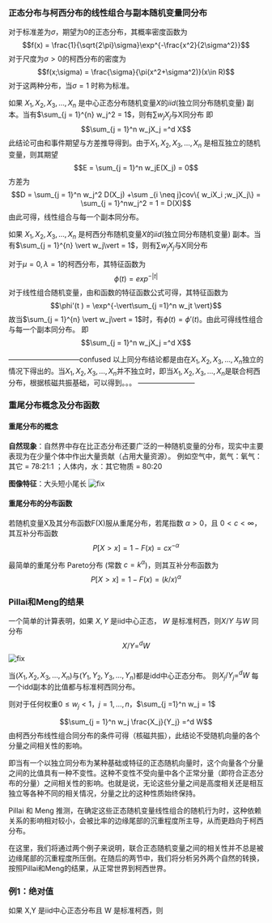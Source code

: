 

### 正态分布与柯西分布的线性组合与副本随机变量同分布
对于标准差为$\sigma$，期望为0的正态分布，其概率密度函数为
$$f(x) = \frac{1}{\sqrt{2\pi}\sigma}\exp^{-\frac{x^2}{2\sigma^2}}$$
对于尺度为$\sigma>0$的柯西分布的密度为$$f(x;\sigma) = \frac{\sigma}{\pi(x^2+\sigma^2)}(x\in R)$$
对于这两种分布，当$\sigma =1$ 时称为标准。

如果 $X_1 ,X_2 ,X_3 ,\dots ,X_n$ 是中心正态分布随机变量$X$的$iid$(独立同分布随机变量) 副本。当有$\sum_{j = 1}^{n} w_j^2 = 1$，则有$\sum w_jX_j$与X同分布
即$$\sum_{j = 1}^n w_jX_j =^d X$$
此结论可由和事件期望与方差推导得到。由于$X_1 ,X_2 ,X_3 ,\dots ,X_n$ 是相互独立的随机变量，则其期望$$E  = \sum_{j = 1}^n w_jE(X_j) = 0$$
方差为 $$D = \sum_{j = 1}^n w_j^2 D(X_j) +\sum _{i \neq j}cov\{ w_iX_i ;w_jX_j\} = \sum_{j = 1}^nw_j^2 = 1 = D(X)$$
由此可得，线性组合与每一个副本同分布。



如果 $X_1 ,X_2 ,X_3 ,\dots ,X_n$ 是柯西分布随机变量$X$的$iid$(独立同分布随机变量) 副本。当有$\sum_{j = 1}^{n} \vert w_j\vert = 1$，则有$\sum w_jX_j$与X同分布

对于$\mu = 0,\lambda = 1$的柯西分布，其特征函数为$$\phi(t) = exp^{-\vert t \vert}$$
对于线性组合随机变量，由和函数的特征函数公式可得，其特征函数为$$\phi'(t ) = \exp^{-\vert\sum_{j =1}^n w_jt \vert}$$
故当$\sum_{j = 1}^{n} \vert w_j\vert = 1$时，有$\phi(t) = \phi'(t)$。由此可得线性组合与每一个副本同分布。
即$$\sum_{j = 1}^n w_jX_j =^d X$$


——————————confused
以上同分布结论都是由在$X_1 ,X_2 ,X_3 ,\dots ,X_n$独立的情况下得出的。当$X_1 ,X_2 ,X_3 ,\dots ,X_n$并不独立时，即当$X_1 ,X_2 ,X_3 ,\dots ,X_n$是联合柯西分布，根据核磁共振基础，可以得到。。。
————————




### 重尾分布概念及分布函数
#### 重尾分布的概念
**自然现象**：自然界中存在比正态分布还要广泛的一种随机变量的分布，现实中主要表现为在少量个体中作出大量贡献（占用大量资源）。
例如空气中，氮气：氧气：其它 = 78:21:1 ；人体内，水：其它物质 = 80:20

**图像特征**：大头短小尾长
![fix](//images/images/QQ_1737507373064.png)

#### 重尾分布的分布函数

若随机变量X及其分布函数F(X)服从重尾分布，若尾指数 $\alpha >0$，且 $0<c< \infty$，其互补分布函数
 $$P[X>x] = 1 - F(x) = cx^{-\alpha}$$

 
最简单的重尾分布 Pareto分布 (常数 $c = k^{\alpha}$)，则其互补分布函数为$$P[X>x] = 1 - F(x) = (k/x)^{\alpha}$$





###  Pillai和Meng的结果

一个简单的计算表明，如果 $X,Y$ 是iid中心正态， $W$ 是标准柯西，则$X/Y$ 与$W$ 同分布
$$X/Y =^d W$$
![fix](//images/images/QQ_1737632005955.png)

当($X_1 ,X_2 ,X_3 ,\dots ,X_n$)与($Y_1 ,Y_2 ,Y_3 ,\dots ,Y_n$)都是idd中心正态分布。
则$X_j/Y_j=^d W$
每一个idd副本的比值都与标准柯西同分布。

则对于任何权重$0\leq w_j<1$，$j = 1,\dots,n$，$\sum_{j =1}^n w_j = 1$

$$\sum_{j = 1}^n w_j \frac{X_j}{Y_j} =^d W$$
由柯西分布线性组合同分布的条件可得（核磁共振），此结论不受随机向量的各个分量之间相关性的影响。

即当有一个以独立同分布为某种基础或特征的正态随机向量时，这个向量各个分量之间的比值具有一种不变性。这种不变性不受向量中各个正常分量（即符合正态分布的分量）之间相关性的影响。也就是说，无论这些分量之间是高度相关还是相互独立等各种不同的相关情况，分量之比的这种性质始终保持。

Pillai 和 Meng 推测，在确定这些正态随机变量线性组合的随机行为时，这种依赖关系的影响相对较小，会被比率的边缘尾部的沉重程度所主导，从而更趋向于柯西分布。


在这里，我们将通过两个例子来说明，联合正态随机变量之间的相关性并不总是被边缘尾部的沉重程度所压倒。在随后的两节中，我们将分析另外两个自然的转换，按照Pillai和Meng的结果，从正常世界到柯西世界。


### 例1：绝对值

如果 X,Y 是iid中心正态分布且 W 是标准柯西，则
$$$$